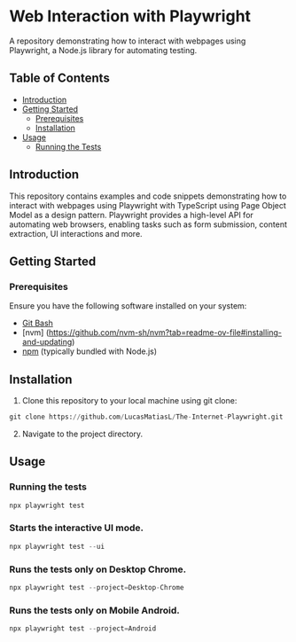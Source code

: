 # Web Interaction with Playwright
A repository demonstrating how to interact with webpages using Playwright, a Node.js library for automating testing.

## Table of Contents
- [Introduction](#introduction)
- [Getting Started](#getting-started)
  - [Prerequisites](#prerequisites)
  - [Installation](#installation)
- [Usage](#usage)
  - [Running the Tests](#running-the-tests)


## Introduction

This repository contains examples and code snippets demonstrating how to interact with webpages using Playwright with TypeScript using Page Object
Model as a design pattern.
Playwright provides a high-level API for automating web browsers, enabling tasks such as form submission, content extraction, UI interactions and more.

## Getting Started
### Prerequisites

Ensure you have the following software installed on your system:
- [Git Bash](https://git-scm.com/downloads)
- [nvm] (https://github.com/nvm-sh/nvm?tab=readme-ov-file#installing-and-updating)
- [npm](https://www.npmjs.com/) (typically bundled with Node.js)

## Installation
1. Clone this repository to your local machine using git clone:
```python
git clone https://github.com/LucasMatiasL/The-Internet-Playwright.git
```

2. Navigate to the project directory.

## Usage
### Running the tests
```python
npx playwright test
```

### Starts the interactive UI mode.
```python
npx playwright test --ui
```

### Runs the tests only on Desktop Chrome.
```python
npx playwright test --project=Desktop-Chrome
```

### Runs the tests only on Mobile Android.
```python
npx playwright test --project=Android
```


